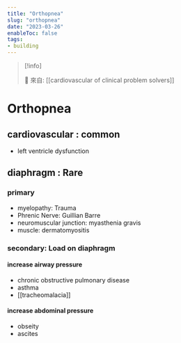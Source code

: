 ```yaml
---
title: "Orthopnea"
slug: "orthopnea"
date: "2023-03-26"
enableToc: false
tags:
- building
---
```


> [!info]
>
> 🌱 來自: [[cardiovascular of clinical problem solvers]]

# Orthopnea

## cardiovascular : common
- left ventricle dysfunction

## diaphragm : Rare

### primary
- myelopathy: Trauma
- Phrenic Nerve: Guillian Barre
- neuromuscular junction: myasthenia gravis
- muscle: dermatomyositis

### secondary: Load on diaphragm

#### increase airway pressure
- chronic obstructive pulmonary disease
- asthma
- [[tracheomalacia]]

#### increase abdominal pressure
- obseity
- ascites
